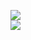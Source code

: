 [![](https://img.shields.io/badge/Made%20With-Github%20Spray-lightgrey.svg?style=for-the-badge&logo=github)](https://github.com/Annihil/github-spray#11732)  
[![](https://i.imgur.com/2DrTn0Z.gif)](https://github.com/Annihil/github-spray)